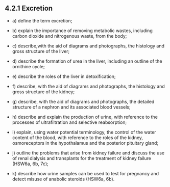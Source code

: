 4.2.1 Excretion
---

* a) define the term excretion;
* b) explain the importance of removing metabolic wastes, including carbon dioxide and nitrogenous waste, from the body;* c) describe,with the aid of diagrams and photographs, the histology and gross structure of the liver;* d) describe the formation of urea in the liver, including an outline of the ornithine cycle;* e) describe the roles of the liver in detoxification;* f) describe, with the aid of diagrams and photographs, the histology and gross structure of the kidney;* g) describe, with the aid of diagrams and photographs, the detailed structure of a nephron and its associated blood vessels;* h) describe and explain the production of urine, with reference to the processes of ultrafiltration and selective reabsorption;* i) explain, using water potential terminology, the control of the water content of the blood, with reference to the roles of  the kidney, osmoreceptors in the hypothalamus and the posterior pituitary gland;* j) outline the problems that arise from kidney failure and discuss the use of renal dialysis and transplants for the treatment of kidney failure (HSW6a, 6b, 7c);* k) describe how urine samples can be used to test for pregnancy and detect misuse of anabolic steroids (HSW6a, 6b).